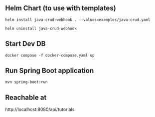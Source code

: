 ## Helm Chart (to use with templates)
```
helm install java-crud-webhook . --values=examples/java-crud.yaml

helm uninstall java-crud-webhook
```

## Start Dev DB
```
docker compose -f docker-compose.yaml up
```

## Run Spring Boot application
```
mvn spring-boot:run
```

## Reachable at
http://localhost:8080/api/tutorials
